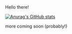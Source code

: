 Hello there!

[![Anurag's GitHub stats](https://github-readme-stats.vercel.app/api?username=BambukoDev&theme=transparent)](https://github.com/anuraghazra/github-readme-stats)

more coming soon (probably!)
